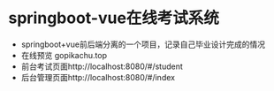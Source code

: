 # springboot-vue在线考试系统
* springboot+vue前后端分离的一个项目，记录自己毕业设计完成的情况
* 在线预览 gopikachu.top
 * 前台考试页面http://localhost:8080/#/student
 * 后台管理页面http://localhost:8080/#/index

